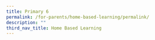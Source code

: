 ```yaml
---
title: Primary 6
permalink: /for-parents/home-based-learning/permalink/
description: ""
third_nav_title: Home Based Learning
---
```


